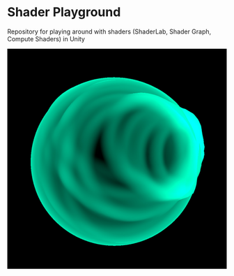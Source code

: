 # Shader Playground

Repository for playing around with shaders (ShaderLab, Shader Graph, Compute Shaders) in Unity

![Impact Circles](Media/ImpactCircles.jpg)